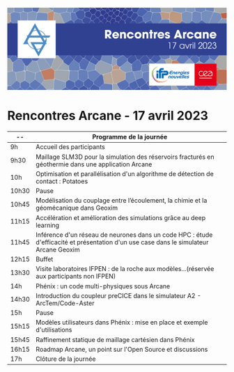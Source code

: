 ![](visuel/BandeauARCANE_2023_V1.png)

# Rencontres Arcane - 17 avril 2023

 -- |  Programme de la journée
 -- | --
 9h | Accueil des participants
 9h30 |  Maillage SLM3D pour la simulation des réservoirs fracturés en géothermie dans une application Arcane
 10h | Optimisation et parallélisation d'un algorithme de détection de contact : Potatoes
10h30 | Pause
10h45 | Modélisation du couplage entre l’écoulement, la chimie et la géomécanique dans Geoxim
11h15 | Accélération et amélioration des simulations grâce au deep learning
11h45 | Inférence d'un réseau de neurones dans un code HPC : étude d'efficacité et présentation d'un use case dans le simulateur Arcane Geoxim
12h15 | Buffet
13h30 | Visite laboratoires IFPEN : de la roche aux modèles...(réservée aux participants non IFPEN)
14h | Phénix : un code multi-physiques sous Arcane
14h30 | Introduction du coupleur preCICE dans le simulateur A2 - ArcTem/Code-Aster
15h | Pause
15h15 | Modèles utilisateurs dans Phénix : mise en place et exemple d'utilisations
15h45 | Raffinement statique de maillage cartésien dans Phénix
16h15 | Roadmap Arcane, un point sur l'Open Source et discussions
17h | Clôture de la journée
